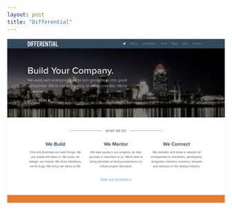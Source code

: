 ```yaml
---
layout: post
title: "Differential"
---
```


<a class="thumbnail" href="http://differential.io/" target="_blank">
  <img src="/screenshots/differential.jpg">
</a>
